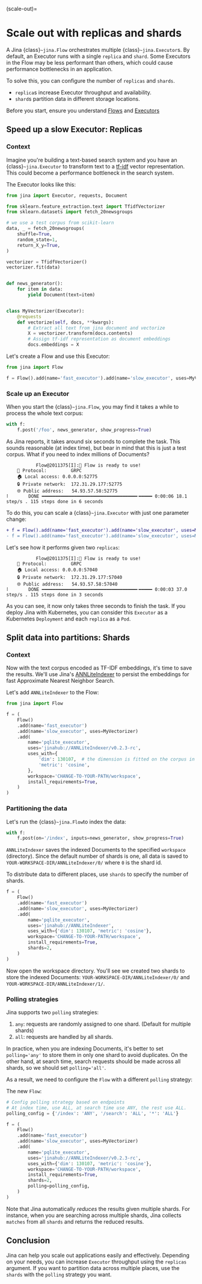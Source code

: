 (scale-out)=
# Scale out with replicas and shards

A Jina {class}`~jina.Flow` orchestrates multiple {class}`~jina.Executor`s.
By default, an Executor runs with a single `replica` and `shard`.
Some Executors in the Flow may be less performant than others,
which could cause performance bottlenecks in an application.

To solve this, you can configure the number of `replicas` and `shards`.

- `replica`s increase Executor throughput and availability.
- `shard`s partition data in different storage locations.

Before you start, ensure you understand [Flows](../fundamentals/flow/index.md) and [Executors](../fundamentals/executor/index.md)

## Speed up a slow Executor: Replicas

### Context

Imagine you're building a text-based search system and you have an {class}`~jina.Executor` to transform text to a [tf-idf](https://en.wikipedia.org/wiki/Tf-idf) vector representation. This could become a performance bottleneck in the search system.

The Executor looks like this:

```python
from jina import Executor, requests, Document

from sklearn.feature_extraction.text import TfidfVectorizer
from sklearn.datasets import fetch_20newsgroups

# we use a test corpus from scikit-learn
data, _ = fetch_20newsgroups(
    shuffle=True,
    random_state=1,
    return_X_y=True,
)

vectorizer = TfidfVectorizer()
vectorizer.fit(data)


def news_generator():
    for item in data:
        yield Document(text=item)


class MyVectorizer(Executor):
    @requests
    def vectorize(self, docs, **kwargs):
        # Extract all text from jina document and vectorize
        X = vectorizer.transform(docs.contents)
        # Assign tf-idf representation as document embeddings
        docs.embeddings = X
```

Let's create a Flow and use this Executor:

```python
from jina import Flow

f = Flow().add(name='fast_executor').add(name='slow_executor', uses=MyVectorizer)
```

### Scale up an Executor

When you start the {class}`~jina.Flow`, you may find it takes a while to process the whole text corpus:

```python
with f:
    f.post('/foo', news_generator, show_progress=True)
```

As Jina reports, it takes around six seconds to complete the task.
This sounds reasonable (at index time), but bear in mind that this is just a test corpus.
What if you need to index millions of Documents?

```shell
           Flow@2011375[I]:🎉 Flow is ready to use!                                        
	🔗 Protocol: 		GRPC
	🏠 Local access:	0.0.0.0:52775
	🔒 Private network:	172.31.29.177:52775
	🌐 Public address:	54.93.57.58:52775
⠇       DONE ━━━━━━━━━━━━━━━━━━━━━━━━━━━━━━━━━━━╸━━━━━ 0:00:06 18.1 step/s . 115 steps done in 6 seconds
```

To do this, you can scale a {class}`~jina.Executor` with just one parameter change:

```diff
+ f = Flow().add(name='fast_executor').add(name='slow_executor', uses=MyVectorizer, replicas=2)
- f = Flow().add(name='fast_executor').add(name='slow_executor', uses=MyVectorizer)
```

Let's see how it performs given two `replicas`:

```shell
           Flow@2011375[I]:🎉 Flow is ready to use!                                        
	🔗 Protocol: 		GRPC
	🏠 Local access:	0.0.0.0:57040
	🔒 Private network:	172.31.29.177:57040
	🌐 Public address:	54.93.57.58:57040
⠇       DONE ━━━━━━━━━━━━━━━━━━━━━━━━━━━━━━━━━━━╸━━━━━ 0:00:03 37.0 step/s . 115 steps done in 3 seconds
```

As you can see, it now only takes three seconds to finish the task. If you deploy Jina with Kubernetes, you can consider this `Executor` as a Kubernetes `Deployment` and each `replica` as a `Pod`.

## Split data into partitions: Shards

### Context

Now with the text corpus encoded as TF-IDF embeddings, it's time to save the results.
We'll use Jina's [ANNLiteIndexer](https://hub.jina.ai/executor/7yypg8qk) to persist the embeddings for fast Approximate Nearest Neighbor Search.

Let's add `ANNLiteIndexer` to the Flow:

```python
from jina import Flow

f = (
    Flow()
    .add(name='fast_executor')
    .add(name='slow_executor', uses=MyVectorizer)
    .add(
        name='pqlite_executor',
        uses='jinahub://ANNLiteIndexer/v0.2.3-rc',
        uses_with={
            'dim': 130107,  # the dimension is fitted on the corpus in news dataset
            'metric': 'cosine',
        },
        workspace='CHANGE-TO-YOUR-PATH/workspace',
        install_requirements=True,
    )
)
```

### Partitioning the data

Let's run the {class}`~jina.Flow`to index the data:
```python
with f:
    f.post(on='/index', inputs=news_generator, show_progress=True)
```

`ANNLiteIndexer` saves the indexed Documents to the specified `workspace` (directory).
Since the default number of shards is one, all data is saved to `YOUR-WORKSPACE-DIR/ANNLiteIndexer/0/` where `0` is the shard id.

To distribute data to different places, use `shards` to specify the number of shards.

```python
f = (
    Flow()
    .add(name='fast_executor')
    .add(name='slow_executor', uses=MyVectorizer)
    .add(
        name='pqlite_executor',
        uses='jinahub://ANNLiteIndexer',
        uses_with={'dim': 130107, 'metric': 'cosine'},
        workspace='CHANGE-TO-YOUR-PATH/workspace',
        install_requirements=True,
        shards=2,
    )
)
```

Now open the workspace directory. You'll see we created two shards to store the indexed Documents:
`YOUR-WORKSPACE-DIR/ANNLiteIndexer/0/` and `YOUR-WORKSPACE-DIR/ANNLiteIndexer/1/`.

### Polling strategies

Jina supports two `polling` strategies:

1. `any`: requests are randomly assigned to one shard. (Default for multiple shards)
2. `all`: requests are handled by all shards.

In practice, when you are indexing Documents,
it's better to set `polling='any'` to store them in only one shard to avoid duplicates.
On the other hand, at search time, search requests should be made across all shards,
so we should set `polling='all'`.

As a result, we need to configure the `Flow` with a different `polling` strategy:

The new `Flow`:

```python
# Config polling strategy based on endpoints
# At index time, use ALL, at search time use ANY, the rest use ALL.
polling_config = {'/index': 'ANY', '/search': 'ALL', '*': 'ALL'}

f = (
    Flow()
    .add(name='fast_executor')
    .add(name='slow_executor', uses=MyVectorizer)
    .add(
        name='pqlite_executor',
        uses='jinahub://ANNLiteIndexer/v0.2.3-rc',
        uses_with={'dim': 130107, 'metric': 'cosine'},
        workspace='CHANGE-TO-YOUR-PATH/workspace',
        install_requirements=True,
        shards=2,
        polling=polling_config,
    )
)
```

Note that Jina automatically *reduces* the results given multiple shards.
For instance, when you are searching across multiple shards,
Jina collects `matches` from all `shards` and returns the reduced results.

## Conclusion

Jina can help you scale out applications easily and effectively.
Depending on your needs, you can increase `Executor` throughput using the `replicas` argument.
If you want to partition data across multiple places, use the `shards` with the `polling` strategy you want.
